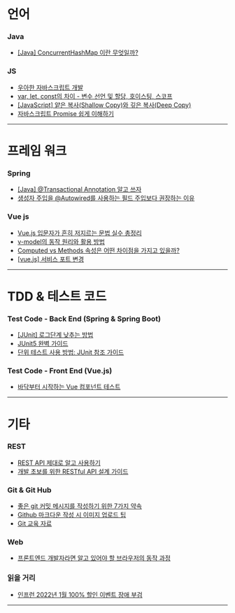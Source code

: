 # 언어

### Java
- [[Java] ConcurrentHashMap 이란 무엇일까?](https://devlog-wjdrbs96.tistory.com/269)

### JS
- [우아한 자바스크립트 개발](https://speakerdeck.com/nigayo/uahan-jabaseukeuribteu-gaebal)
- [var, let, const의 차이 - 변수 선언 및 할당, 호이스팅, 스코프](https://www.howdy-mj.me/javascript/var-let-const/)
- [[JavaScript] 얕은 복사(Shallow Copy)와 깊은 복사(Deep Copy)](https://velog.io/@recordboy/JavaScript-%EC%96%95%EC%9D%80-%EB%B3%B5%EC%82%ACShallow-Copy%EC%99%80-%EA%B9%8A%EC%9D%80-%EB%B3%B5%EC%82%ACDeep-Copy)
- [자바스크립트 Promise 쉽게 이해하기](https://joshua1988.github.io/web-development/javascript/promise-for-beginners/)

-----------------------------------------------------


# 프레임 워크

### Spring
- [[Java] @Transactional Annotation 알고 쓰자](https://velog.io/@kdhyo/JavaTransactional-Annotation-%EC%95%8C%EA%B3%A0-%EC%93%B0%EC%9E%90-26her30h)
- [생성자 주입을 @Autowired를 사용하는 필드 주입보다 권장하는 이유](https://madplay.github.io/post/why-constructor-injection-is-better-than-field-injection)

### Vue js
- [Vue.js 입문자가 흔히 저지르는 문법 실수 총정리](https://joshua1988.github.io/web-development/vuejs/common-error-cases/)
- [v-model의 동작 원리와 활용 방법](https://joshua1988.github.io/web-development/vuejs/v-model-usage/)
- [Computed vs Methods 속성은 어떤 차이점을 가지고 있을까?](https://sunny921.github.io/posts/vuejs-computed-method/)
- [[vue.js] 서비스 포트 변경](https://goodsaem.tistory.com/59)


-----------------------------------------------------


# TDD & 테스트 코드

### Test Code - Back End (Spring & Spring Boot)
- [[JUnit] 로그단계 낮추는 방법](https://artbooks.tistory.com/67)
- [JUnit5 완벽 가이드](https://donghyeon.dev/junit/2021/04/11/JUnit5-%EC%99%84%EB%B2%BD-%EA%B0%80%EC%9D%B4%EB%93%9C/)
- [단위 테스트 사용 방법: JUnit 참조 가이드](https://brunch.co.kr/@pubjinson/16)

### Test Code - Front End (Vue.js)
- [바닥부터 시작하는 Vue 컴포넌트 테스트](https://tech.kakao.com/2019/11/27/kakao-business-vue-component-test/)


-----------------------------------------------------


# 기타

### REST
- [REST API 제대로 알고 사용하기](https://meetup.toast.com/posts/92)
- [개발 초보를 위한 RESTful API 설계 가이드](https://velog.io/@couchcoding/%EA%B0%9C%EB%B0%9C-%EC%B4%88%EB%B3%B4%EB%A5%BC-%EC%9C%84%ED%95%9C-RESTful-API-%EC%84%A4%EA%B3%84-%EA%B0%80%EC%9D%B4%EB%93%9C)

### Git & Git Hub
- [좋은 git 커밋 메시지를 작성하기 위한 7가지 약속](https://meetup.toast.com/posts/106)
- [Github 마크다운 작성 시 이미지 업로드 팁](https://ahribori.com/article/5a03bcfd6c9eef13d882e29a)
- [Git 교육 자료](https://johngrib.github.io/wiki/git-tutorial/)

### Web
- [프론트엔드 개발자라면 알고 있어야 할 브라우저의 동작 과정](https://wormwlrm.github.io/2021/03/27/How-browsers-work.html)

### 읽을 거리
- [인프런 2022년 1월 100% 할인 이벤트 장애 부검](https://tech.inflab.com/202201-event-postmortem/)

-----------------------------------------------------
